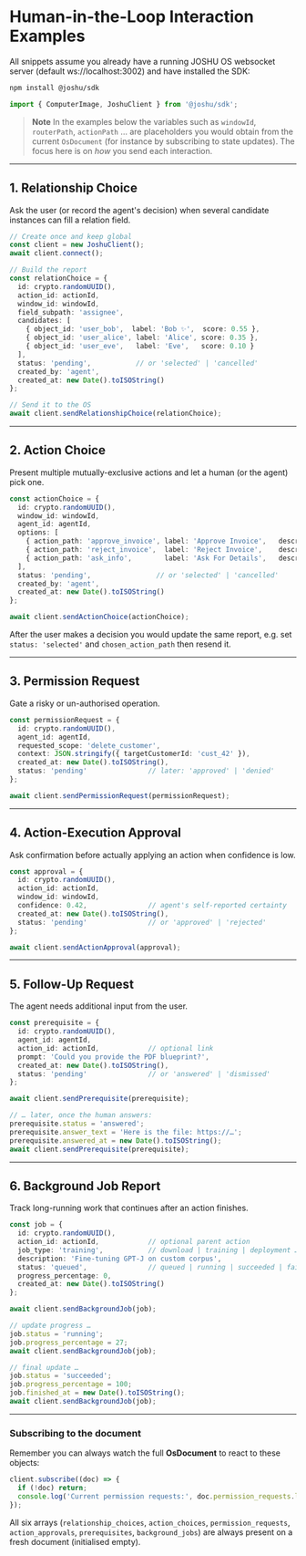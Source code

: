 # Human-in-the-Loop Interaction Examples

All snippets assume you already have a running JOSHU OS websocket server (default ws://localhost:3002) and have installed the SDK:

```bash
npm install @joshu/sdk
```

```ts
import { ComputerImage, JoshuClient } from '@joshu/sdk';
```

> **Note**   In the examples below the variables such as `windowId`, `routerPath`, `actionPath` … are placeholders you would obtain from the current `OsDocument` (for instance by subscribing to state updates). The focus here is on *how* you send each interaction.

---

## 1. Relationship Choice
Ask the user (or record the agent's decision) when several candidate instances can fill a relation field.

```ts
// Create once and keep global
const client = new JoshuClient();
await client.connect();

// Build the report
const relationChoice = {
  id: crypto.randomUUID(),
  action_id: actionId,
  window_id: windowId,
  field_subpath: 'assignee',
  candidates: [
    { object_id: 'user_bob',  label: 'Bob ✨',  score: 0.55 },
    { object_id: 'user_alice', label: 'Alice', score: 0.35 },
    { object_id: 'user_eve',   label: 'Eve',   score: 0.10 }
  ],
  status: 'pending',           // or 'selected' | 'cancelled'
  created_by: 'agent',
  created_at: new Date().toISOString()
};

// Send it to the OS
await client.sendRelationshipChoice(relationChoice);
```

---

## 2. Action Choice
Present multiple mutually-exclusive actions and let a human (or the agent) pick one.

```ts
const actionChoice = {
  id: crypto.randomUUID(),
  window_id: windowId,
  agent_id: agentId,
  options: [
    { action_path: 'approve_invoice', label: 'Approve Invoice',   description: 'Mark invoice paid',          score: 0.6 },
    { action_path: 'reject_invoice',  label: 'Reject Invoice',    description: 'Invoice is invalid',        score: 0.3 },
    { action_path: 'ask_info',        label: 'Ask For Details',   description: 'Request clarification',     score: 0.1 }
  ],
  status: 'pending',                // or 'selected' | 'cancelled'
  created_by: 'agent',
  created_at: new Date().toISOString()
};

await client.sendActionChoice(actionChoice);
```

After the user makes a decision you would update the same report, e.g. set `status: 'selected'` and `chosen_action_path` then resend it.

---

## 3. Permission Request
Gate a risky or un-authorised operation.

```ts
const permissionRequest = {
  id: crypto.randomUUID(),
  agent_id: agentId,
  requested_scope: 'delete_customer',
  context: JSON.stringify({ targetCustomerId: 'cust_42' }),
  created_at: new Date().toISOString(),
  status: 'pending'               // later: 'approved' | 'denied'
};

await client.sendPermissionRequest(permissionRequest);
```

---

## 4. Action-Execution Approval
Ask confirmation before actually applying an action when confidence is low.

```ts
const approval = {
  id: crypto.randomUUID(),
  action_id: actionId,
  window_id: windowId,
  confidence: 0.42,               // agent's self-reported certainty
  created_at: new Date().toISOString(),
  status: 'pending'               // or 'approved' | 'rejected'
};

await client.sendActionApproval(approval);
```

---

## 5. Follow-Up Request
The agent needs additional input from the user.

```ts
const prerequisite = {
  id: crypto.randomUUID(),
  agent_id: agentId,
  action_id: actionId,            // optional link
  prompt: 'Could you provide the PDF blueprint?',
  created_at: new Date().toISOString(),
  status: 'pending'               // or 'answered' | 'dismissed'
};

await client.sendPrerequisite(prerequisite);

// … later, once the human answers:
prerequisite.status = 'answered';
prerequisite.answer_text = 'Here is the file: https://…';
prerequisite.answered_at = new Date().toISOString();
await client.sendPrerequisite(prerequisite);
```

---

## 6. Background Job Report
Track long-running work that continues after an action finishes.

```ts
const job = {
  id: crypto.randomUUID(),
  action_id: actionId,            // optional parent action
  job_type: 'training',           // download | training | deployment …
  description: 'Fine-tuning GPT-J on custom corpus',
  status: 'queued',               // queued | running | succeeded | failed | cancelled
  progress_percentage: 0,
  created_at: new Date().toISOString()
};

await client.sendBackgroundJob(job);

// update progress …
job.status = 'running';
job.progress_percentage = 27;
await client.sendBackgroundJob(job);

// final update …
job.status = 'succeeded';
job.progress_percentage = 100;
job.finished_at = new Date().toISOString();
await client.sendBackgroundJob(job);
```

---

### Subscribing to the document
Remember you can always watch the full **OsDocument** to react to these objects:

```ts
client.subscribe((doc) => {
  if (!doc) return;
  console.log('Current permission requests:', doc.permission_requests.length);
});
```

All six arrays (`relationship_choices`, `action_choices`, `permission_requests`, `action_approvals`, `prerequisites`, `background_jobs`) are always present on a fresh document (initialised empty). 
